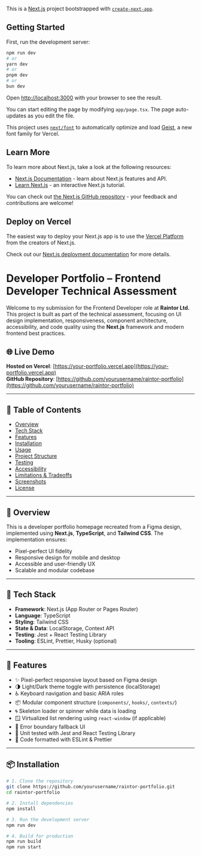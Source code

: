 This is a [Next.js](https://nextjs.org) project bootstrapped with [`create-next-app`](https://nextjs.org/docs/app/api-reference/cli/create-next-app).

## Getting Started

First, run the development server:

```bash
npm run dev
# or
yarn dev
# or
pnpm dev
# or
bun dev
```

Open [http://localhost:3000](http://localhost:3000) with your browser to see the result.

You can start editing the page by modifying `app/page.tsx`. The page auto-updates as you edit the file.

This project uses [`next/font`](https://nextjs.org/docs/app/building-your-application/optimizing/fonts) to automatically optimize and load [Geist](https://vercel.com/font), a new font family for Vercel.

## Learn More

To learn more about Next.js, take a look at the following resources:

- [Next.js Documentation](https://nextjs.org/docs) - learn about Next.js features and API.
- [Learn Next.js](https://nextjs.org/learn) - an interactive Next.js tutorial.

You can check out [the Next.js GitHub repository](https://github.com/vercel/next.js) - your feedback and contributions are welcome!

## Deploy on Vercel

The easiest way to deploy your Next.js app is to use the [Vercel Platform](https://vercel.com/new?utm_medium=default-template&filter=next.js&utm_source=create-next-app&utm_campaign=create-next-app-readme) from the creators of Next.js.

Check out our [Next.js deployment documentation](https://nextjs.org/docs/app/building-your-application/deploying) for more details.

# Developer Portfolio – Frontend Developer Technical Assessment

Welcome to my submission for the Frontend Developer role at **Raintor Ltd.** This project is built as part of the technical assessment, focusing on UI design implementation, responsiveness, component architecture, accessibility, and code quality using the **Next.js** framework and modern frontend best practices.

## 🌐 Live Demo

**Hosted on Vercel**: [https://your-portfolio.vercel.app](https://your-portfolio.vercel.app)  
**GitHub Repository**: [https://github.com/yourusername/raintor-portfolio](https://github.com/yourusername/raintor-portfolio)

---

## 📑 Table of Contents

- [Overview](#-overview)
- [Tech Stack](#-tech-stack)
- [Features](#-features)
- [Installation](#-installation)
- [Usage](#-usage)
- [Project Structure](#-project-structure)
- [Testing](#-testing)
- [Accessibility](#-accessibility)
- [Limitations & Tradeoffs](#-limitations--tradeoffs)
- [Screenshots](#-screenshots)
- [License](#-license)

---

## 📌 Overview

This is a developer portfolio homepage recreated from a Figma design, implemented using **Next.js**, **TypeScript**, and **Tailwind CSS**. The implementation ensures:

- Pixel-perfect UI fidelity
- Responsive design for mobile and desktop
- Accessible and user-friendly UX
- Scalable and modular codebase

---

## 🧰 Tech Stack

- **Framework**: Next.js (App Router or Pages Router)
- **Language**: TypeScript
- **Styling**: Tailwind CSS
- **State & Data**: LocalStorage, Context API
- **Testing**: Jest + React Testing Library
- **Tooling**: ESLint, Prettier, Husky (optional)

---

## 🎯 Features

- ✨ Pixel-perfect responsive layout based on Figma design
- 🌗 Light/Dark theme toggle with persistence (localStorage)
- ♿ Keyboard navigation and basic ARIA roles
- 📦 Modular component structure (`components/`, `hooks/`, `contexts/`)
- 🌀 Skeleton loader or spinner while data is loading
- 🪟 Virtualized list rendering using `react-window` (if applicable)
- 🚨 Error boundary fallback UI
- 🧪 Unit tested with Jest and React Testing Library
- 🧹 Code formatted with ESLint & Prettier

---

## 📦 Installation

```bash
# 1. Clone the repository
git clone https://github.com/yourusername/raintor-portfolio.git
cd raintor-portfolio

# 2. Install dependencies
npm install

# 3. Run the development server
npm run dev

# 4. Build for production
npm run build
npm run start
